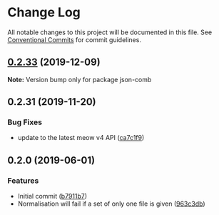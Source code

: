 # Change Log

All notable changes to this project will be documented in this file.
See [Conventional Commits](https://conventionalcommits.org) for commit guidelines.

## [0.2.33](https://gitlab.com/codsen/codsen/compare/json-comb@0.2.32...json-comb@0.2.33) (2019-12-09)

**Note:** Version bump only for package json-comb





## 0.2.31 (2019-11-20)

### Bug Fixes

- update to the latest meow v4 API ([ca7c1f9](https://gitlab.com/codsen/codsen/commit/ca7c1f9b1e28dd7540442fa19f9ca4b7855b9e34))

## 0.2.0 (2019-06-01)

### Features

- Initial commit ([b7911b7](https://gitlab.com/codsen/codsen/commit/b7911b7))
- Normalisation will fail if a set of only one file is given ([963c3db](https://gitlab.com/codsen/codsen/commit/963c3db))
